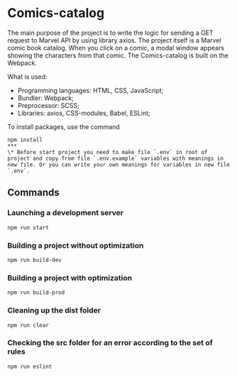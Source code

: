 # Comics-catalog
The main purpose of the project is to write the logic for sending a GET request to Marvel API by using library axios. The project itself is a Marvel comic book catalog. When you click on a comic, a modal window appears showing the characters from that comic.
The Comics-catalog is built on the Webpack.

What is used:

- Programming languages: HTML, CSS, JavaScript;
- Bundler: Webpack;
- Preprocessor: SCSS;
- Libraries: axios, CSS-modules, Babel, ESLint;

To install packages, use the command
```shell
npm install
***
\* Before start project you need to make file `.env` in root of project and copy from file `.env.example` variables with meanings in new file. Or you can write your own meanings for variables in new file `.env`.
```

## Commands

### Launching a development server
```shell
npm run start
```

### Building a project without optimization
```shell
npm run build-dev
```

### Building a project with optimization
```shell
npm run build-prod
```

### Cleaning up the dist folder
```shell
npm run clear
```

### Checking the src folder for an error according to the set of rules
```shell
npm run eslint
```